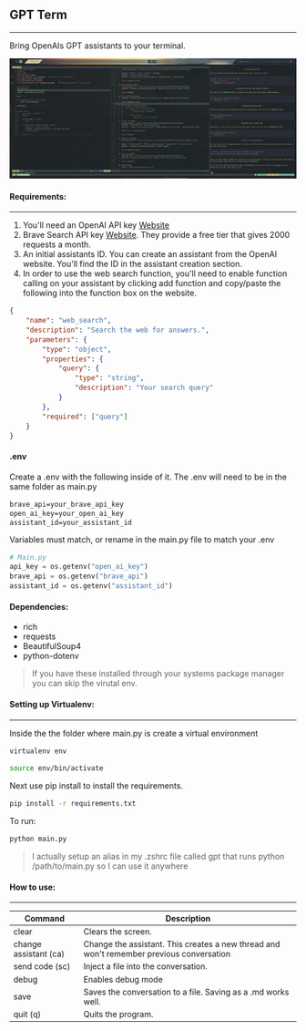 ## GPT Term

---

Bring OpenAIs GPT assistants to your terminal.

![](screens/gpt_term.png)

#### Requirements:

---

1. You'll need an OpenAI API key [Website](https://openai.com)
2. Brave Search API key [Website](https://brave.com/search/api). They provide a free tier that gives 2000 requests a month.
3. An initial assistants ID. You can create an assistant from the OpenAI website. You'll find the ID in the assistant creation section.
4. In order to use the web search function, you'll need to enable function calling on your assistant by clicking add function and copy/paste
   the following into the function box on the website.

```json
{
    "name": "web_search",
    "description": "Search the web for answers.",
    "parameters": {
        "type": "object",
        "properties": {
            "query": {
                "type": "string",
                "description": "Your search query"
            }
        },
        "required": ["query"]
    }
}
```

#### .env

Create a .env with the following inside of it. The .env will need to be in the same folder as main.py

```
brave_api=your_brave_api_key
open_ai_key=your_open_ai_key
assistant_id=your_assistant_id
```

Variables must match, or rename in the main.py file to match your .env

```python
# Main.py
api_key = os.getenv("open_ai_key")
brave_api = os.getenv("brave_api")
assistant_id = os.getenv("assistant_id")
```

#### Dependencies:

-   rich
-   requests
-   BeautifulSoup4
-   python-dotenv

> If you have these installed through your systems package manager you can skip the virutal env.

#### Setting up Virtualenv:

---

Inside the the folder where main.py is create a virtual environment

```bash
virtualenv env
```

```bash
source env/bin/activate
```

Next use pip install to install the requirements.

```bash
pip install -r requirements.txt
```

To run:

```bash
python main.py
```

> I actually setup an alias in my .zshrc file called gpt that runs python /path/to/main.py so I can use it anywhere

#### How to use:

---

| Command               | Description                                                                              |
| --------------------- | ---------------------------------------------------------------------------------------- |
| clear                 | Clears the screen.                                                                       |
| change assistant (ca) | Change the assistant. This creates a new thread and won't remember previous conversation |
| send code (sc)        | Inject a file into the conversation.                                                     |
| debug                 | Enables debug mode                                                                       |
| save                  | Saves the conversation to a file. Saving as a .md works well.                            |
| quit (q)              | Quits the program.                                                                       |
